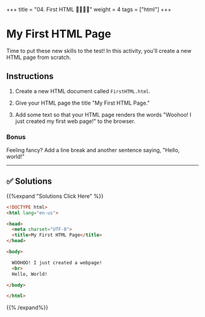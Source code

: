 +++
title = "04. First HTML 👩‍🎓👨‍🎓"
weight = 4
tags = ["html"] 
+++



# My First HTML Page

Time to put these new skills to the test! In this activity, you'll create a new HTML page from scratch.

## Instructions

  1. Create a new HTML document called `FirstHTML.html`.  
   
  2. Give your HTML page the title "My First HTML Page." 
   
  3. Add some text so that your HTML page renders the words "Woohoo! I just created my first web page!" to the browser.

### Bonus

Feeling fancy? Add a line break and another sentence saying, "Hello, world!"

---

## ✅ Solutions 
{{%expand "Solutions Click Here" %}}
```html
<!DOCTYPE html>
<html lang="en-us">

<head>
  <meta charset="UTF-8">
  <title>My First HTML Page</title>
</head>

<body>

  WOOHOO! I just created a webpage!
  <br>
  Hello, World!

</body>

</html>
```
{{% /expand%}}

